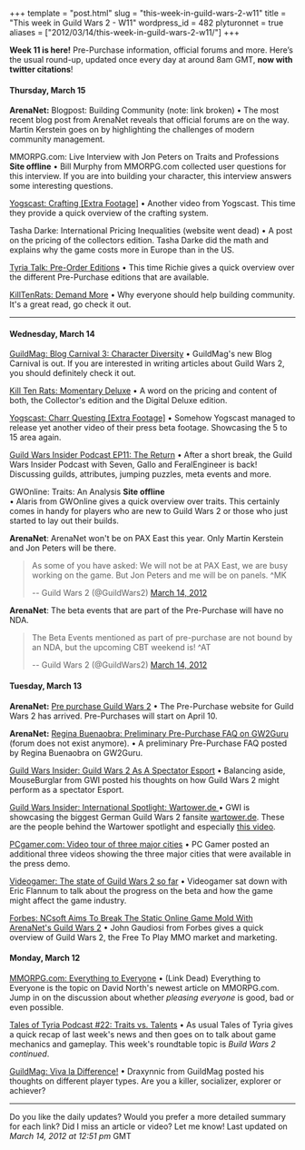 +++
template = "post.html"
slug = "this-week-in-guild-wars-2-w11"
title = "This week in Guild Wars 2 - W11"
wordpress_id = 482
plyturonnet = true
aliases = ["2012/03/14/this-week-in-guild-wars-2-w11/"]
+++

**Week 11 is here!** Pre-Purchase information, official forums and more. Here’s the usual round-up, updated once every day at around 8am GMT, **now with twitter citations**! 



#### Thursday, March 15


**ArenaNet:** Blogpost: Building Community (note: link broken)
• The most recent blog post from ArenaNet reveals that official forums are on the way. Martin Kerstein goes on by highlighting the challenges of modern community management.

MMORPG.com: Live Interview with Jon Peters on Traits and Professions **Site offline**
• Bill Murphy from MMORPG.com collected user questions for this interview. If you are into building your character, this interview answers some interesting questions.

[Yogscast: Crafting [Extra Footage]](http://www.youtube.com/watch?v=-elq2JYlfA8)
• Another video from Yogscast. This time they provide a quick overview of the crafting system.

Tasha Darke: International Pricing Inequalities (website went dead)
• A post on the pricing of the collectors edition. Tasha Darke did the math and explains why the game costs more in Europe than in the US.

[Tyria Talk: Pre-Order Editions](http://www.youtube.com/watch?v=gRol5XQqwp8) 
• This time Richie gives a quick overview over the different Pre-Purchase editions that are available.

[KillTenRats: Demand More](http://www.killtenrats.com/2012/03/15/gw2-demand-more/)
• Why everyone should help building community. It's a great read, go check it out.

<!--![Sylvari concept art](http://plyturon.net/wp-content/uploads/2012/03/blog_article_banner5.png)-->

----

#### Wednesday, March 14


[GuildMag: Blog Carnival 3: Character Diversity](http://www.guildmag.com/blog-carnival-3-character-diversity)
• GuildMag's new Blog Carnival is out. If you are interested in writing articles about Guild Wars 2, you should definitely check it out. 

[Kill Ten Rats: Momentary Deluxe](http://www.killtenrats.com/2012/03/14/gw2-momentary-deluxe/)
• A word on the pricing and content of both, the Collector's edition and the Digital Deluxe edition. 

[Yogscast: Charr Questing [Extra Footage]](http://www.youtube.com/watch?&v=pl0Bb063D5E)
• Somehow Yogscast managed to release yet another video of their press beta footage. Showcasing the 5 to 15 area again.

[Guild Wars Insider Podcast EP11: The Return](http://web.archive.org/web/20120810114624/http://www.guildwarsinsider.com/guild-wars-2-insider-podcast-ep11-return/)
• After a short break, the Guild Wars Insider Podcast with Seven, Gallo and FeralEngineer is back! Discussing guilds, attributes, jumping puzzles, meta events and more.

GWOnline: Traits: An Analysis **Site offline**  
• Alaris from GWOnline gives a quick overview over traits. This certainly comes in handy for players who are new to Guild Wars 2 or those who just started to lay out their builds.

**ArenaNet**: ArenaNet won't be on PAX East this year. Only Martin Kerstein and Jon Peters will be there.


> As some of you have asked: We will not be at PAX East, we are busy working on the game. But Jon Peters and me will be on panels. ^MK
> 
> -- Guild Wars 2 (@GuildWars2) [March 14, 2012](https://twitter.com/GuildWars2/status/179980600273408001)




**ArenaNet**: The beta events that are part of the Pre-Purchase will have no NDA.


> The Beta Events mentioned as part of pre-purchase are not bound by an NDA, but the upcoming CBT weekend is! ^AT
> 
> -- Guild Wars 2 (@GuildWars2) [March 14, 2012](https://twitter.com/GuildWars2/status/179954394228473856)






#### Tuesday, March 13


**ArenaNet:** [Pre purchase Guild Wars 2](http://buy.guildwars2.com)
• The Pre-Purchase website for Guild Wars 2 has arrived. Pre-Purchases will start on April 10.

**ArenaNet:** [Regina Buenaobra: Preliminary Pre-Purchase FAQ on GW2Guru](#top) (forum does not exist anymore).
• A preliminary Pre-Purchase FAQ posted by Regina Buenaobra on GW2Guru.

[Guild Wars Insider: Guild Wars 2 As A Spectator Esport](http://web.archive.org/web/20120823181051/http://www.guildwarsinsider.com/guild-wars-2-spectator-esport/)
• Balancing aside, MouseBurglar from GWI posted his thoughts on how Guild Wars 2 might perform as a spectator Esport.

[Guild Wars Insider: International Spotlight: Wartower.de ](http://web.archive.org/web/20140828023810/http://www.guildwarsinsider.com/spotlight-wartower/)
• GWI is showcasing the biggest German Guild Wars 2 fansite [wartower.de](http://www.wartower.de). These are the people behind the Wartower spotlight and especially [this video](http://www.youtube.com/watch?v=LZMJ3sw_IcY).

[PCgamer.com: Video tour of three major cities](http://www.pcgamer.com/previews/guild-wars-2-beta-video-tour-of-three-major-cities/)
• PC Gamer posted an additional three videos showing the three major cities that were available in the press demo.

[Videogamer: The state of Guild Wars 2 so far](https://www.videogamer.com/news/the-state-of-guild-wars-2-so-far-2)
• Videogamer sat down with Eric Flannum to talk about the progress on the beta and how the game might affect the game industry.

[Forbes: NCsoft Aims To Break The Static Online Game Mold With ArenaNet's Guild Wars 2](https://www.forbes.com/sites/johngaudiosi/2012/03/13/ncsoft-aims-to-break-the-static-online-game-mold-with-arenanets-guild-wars-2/)
• John Gaudiosi from Forbes gives a quick overview of Guild Wars 2, the Free To Play MMO market and marketing.



#### Monday, March 12


[MMORPG.com: Everything to Everyone](#)
• (Link Dead) Everything to Everyone is the topic on David North's newest article on MMORPG.com. Jump in on the discussion about whether _pleasing everyone_ is good, bad or even possible.

[Tales of Tyria Podcast #22: Traits vs. Talents](http://www.youtube.com/watch?v=V-eAUaXLBmg)
• As usual Tales of Tyria gives a quick recap of last week's news and then goes on to talk about game mechanics and gameplay. This week's roundtable topic is _Build Wars 2 continued_.

[GuildMag: Viva la Difference!](http://www.guildmag.com/viva-la-difference)
• Draxynnic from GuildMag posted his thoughts on different player types. Are you a killer, socializer, explorer or achiever?



* * *



Do you like the daily updates? Would you prefer a more detailed summary for each link? Did I miss an article or video? Let me know!
Last updated on _March 14, 2012 at 12:51 pm_ GMT
